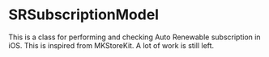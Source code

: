 # SRSubscriptionModel

This is a class for performing and checking Auto Renewable subscription in iOS.
This is inspired from MKStoreKit.
A lot of work is still left. 
